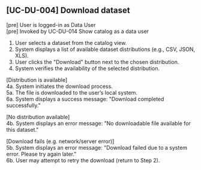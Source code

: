 [UC-DU-004] Download dataset
---

[pre] User is logged-in as Data User<br>
[pre] Invoked by UC-DU-014 Show catalog as a data user

1. User selects a dataset from the catalog view.
2. System displays a list of available dataset distributions (e.g., CSV, JSON, XLS).
3. User clicks the "Download" button next to the chosen distribution.
4. System verifies the availability of the selected distribution.

[Distribution is available]<br>
    4a. System initiates the download process.<br>
    5a. The file is downloaded to the user’s local system.<br>
    6a. System displays a success message: "Download completed successfully."<br>

[No distribution available]<br>
    4b. System displays an error message: "No downloadable file available for this dataset."

[Download fails (e.g. network/server error)]<br>
    5b. System displays an error message: "Download failed due to a system error. Please try again later."<br>
    6b. User may attempt to retry the download (return to Step 2).